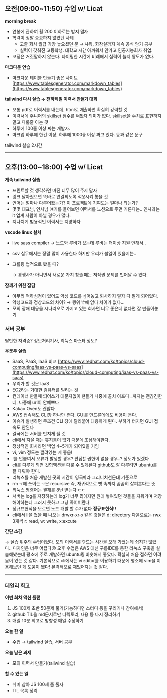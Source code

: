 ## 오전(09:00~11:50) 수업 w/ Licat

**morning break**

- 연봉에 관하여 월 200 이하로는 받지 말자
- 학력이 정말 중요하지 않았던 사례
    - 고졸 회사 월급 가장 높으셨던 분 → 샤워, 화장실까지 계속 공식 암기 공부
    - 실력이 갖춰진 고등학생. 대학교 시간 아까워서 안가고 인공지능회사 취업.
- 코딩은 거짓말하지 않는다. 타이핑한 시간에 비례해서 실력이 늘지 왕도가 없다.

**마크다운 연습**

- 마크다운 테이블 만들기 좋은 사이트[https://www.tablesgenerator.com/markdown_tables](https://www.tablesgenerator.com/markdown_tables)

**tailwind 다시 실습 → 천하제일 이력서 만들기 대회**

- 보통 pdf로 이력서를 내는데, html로 제출하면 확실히 강력할 것
- 이력서에 주니어의 skillset 점수를 써봤자 의미가 없다. skillset을 수치로 표현하지 말고 다룰줄 아는 것
- 하루에 100줄 이상 짜는 개발자.
- 마크업 하루에 한건 이상, 하루에 1000줄 이상 짜고 있다. 등과 같은 문구

tailwind 실습 2시간

---

## 오후(13:00~18:00) 수업 w/ Licat

**계속 tailwind 실습**

- 프린트할 것 생각하면 마진 너무 많이 주지 말자
- 링크 달아줬으면 똑바로 연결되도록 적용시켜 놓을 것
- 언어는 얼마나 다루어봤는가? 이 프로젝트에 기여도는 얼마나 되는가?
- 몇몇 대표님, 인사님 얘기를 들어보면 이력서를 노션으로 주면 거른다는.. 인사과는 it 업계 사람이 아닐 경우가 많다.
- 지나치게 범용적인 이력서는 지양하자

**vscode linux 설치**

- live sass compiler → 노드와 루비가 있는데 루비는 더이상 지원 안해서..
- csv 실무에서는 정말 많이 사용한다 하지만 우리가 볼일이 있을지는..
- 크롤링 법적으로 봤을 때?
    
    → 경쟁사가 아니면서 새로운 가치 창출 때는 저작권 문제를 벗어날 수 있다.
    

**잠깨기 위한 잡담**

- 아무리 억하심정이 있어도 악성 코드를 심어놓고 퇴사하지 말자 다 알게 되어있다.
- 악성코드와 정상코드의 차이? → 행위 밖에 없다 차이가 없다...
- 모의 장애 대응을 시나리오로 가지고 있는 회사면 너무 좋은데 없다면 잘 만들어놓기

### **서버 공부**

딸만한 자격증? 정보처리기사, 리눅스 마스터 정도?

**우분투 실습**

- SaaS, PaaS, IaaS 비교 [https://www.redhat.com/ko/topics/cloud-computing/iaas-vs-paas-vs-saas](https://www.redhat.com/ko/topics/cloud-computing/iaas-vs-paas-vs-saas)
- 우리가 할 것은 IaaS
- EC2라는 거대한 컴퓨터를 빌리는 것
- 컨테이너 만들때 띄어쓰기 대문자없이 만들기 나중에 골치 아프다 _까지는 괜찮긴한데, 나중에 url이 안예쁘다
- Kakao Oven도 괜찮다
- AWS 접속해도 CLI창 하나만 뜬다. GUI를 만드른데에도 비용이 든다.
- 이슈가 발생하면 무조건 CLI 창에 달라붙어 대응하게 된다. 부하가 터지면 GUI 접속도 안된다
- 결국에는 서버를 만지게 될 것
- cli에서 지울 때는 휴지통이 없기 때문에 조심해야한다.
- 정상적인 회사라면 백업 4~5개가 되어있을 거임
- vi, vim 정도는 깔려있는 게 좋음!
- !를 안붙여서 오류가 발생할 경우? 편집할 권한이 없을 경우..? 정도가 있겠다
- cli를 다루게 되면 깃헙액션을 다룰 수 있게된다 github도 잘 다루려면 ubuntu를 잘 다뤄야 한다.
- 리눅스를 처음 개발한 곳의 시간이 영국이라 그리니치천문대 기준으로
- rm -r에 쓰이는 -r은 recursive 즉, 재귀적으로 뼛 속까지 꼼꼼히 살펴본다는 뜻
- 리눅스 명령어는 결재를 8번 받는다 ㄷㄷ
- 서버는 log를 저장하는데 log가 너무 많아지면 원래 쌓여있던 것들을 지워가며 저장해야하는데 그러지 못하고 그냥 죽어버린다
- 정규표현식을 모르면 노드 개발 할 수가 없다 **정규표현식!!**
- cli에서 ll을 쳤을 때 나오는 drwxr-xr-x 같은 것들은 d: directory 다음으로는 rwx 3개씩 r: read, w: write, x:excute

**간단 소감**

→ 실습 위주의 수업이었다. 모의 이력서를 만드는 시간을 오래 가졌는데 쉽지가 않았다.. 디자인은 너무 어렵다😥 오후 수업은 AWS 대신 구름IDE를 통한 리눅스 구축을 실습해봤는데 평소에 주로 개발하던 ubuntu랑 비슷해서 좋았다. 확실히 처음 접하면 어려움이 있는 것 같다. 기본적으로 cli에서는 vi editor를 이용하기 때문에 평소에 vim을 이용해보던 게 도움이 됐다! 본격적으로 재밌어지는 것 같다.  

---

### 데일리 회고

**이번 회차 액션 플랜**  

1. JS 100제 초반 50문제 풀기(가능하다면 스터디 등을 꾸리거나 참여해서)  
2. github TIL을 md문서로만 디렉토리, 내용 등 다시 정리하기  
3. 매일 10분 회고로 방향성 매일 수정하기  

**오늘 한 일**

- 수업 → tailwind 실습, 서버 공부

**오늘 남은 과제**

- 모의 이력서 만들기(tailwind 실습)

**할 수 있는 일**

- 취미 삼아 JS 100제 좀 풀자
- TIL 목록 정리